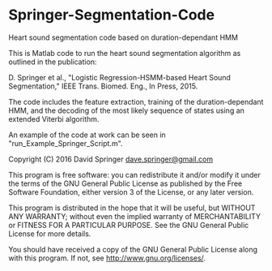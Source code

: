 # Springer-Segmentation-Code
Heart sound segmentation code based on duration-dependant HMM

This is Matlab code to run the heart sound segmentation algorithm as outlined in the publication:

D. Springer et al., "Logistic Regression-HSMM-based Heart Sound
Segmentation," IEEE Trans. Biomed. Eng., In Press, 2015.

The code includes the feature extraction, training of the duration-dependant HMM,
and the decoding of the most likely sequence of states using an extended Viterbi algorithm.

An example of the code at work can be seen in "run_Example_Springer_Script.m".

Copyright (C) 2016  David Springer
dave.springer@gmail.com

This program is free software: you can redistribute it and/or modify
it under the terms of the GNU General Public License as published by
the Free Software Foundation, either version 3 of the License, or
any later version.

This program is distributed in the hope that it will be useful,
but WITHOUT ANY WARRANTY; without even the implied warranty of
MERCHANTABILITY or FITNESS FOR A PARTICULAR PURPOSE.  See the
GNU General Public License for more details.

You should have received a copy of the GNU General Public License
along with this program.  If not, see <http://www.gnu.org/licenses/>.

